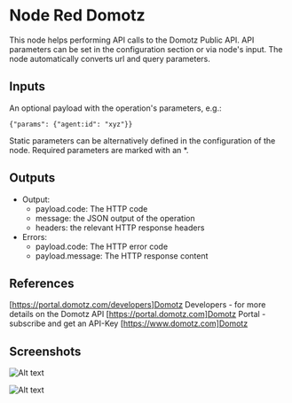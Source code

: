 # Node Red Domotz

This node helps performing API calls to the Domotz Public API. API parameters can be set in the configuration section
or via node's input. The node automatically converts url and query parameters.

## Inputs

An optional payload with the operation's parameters, e.g.:

```{"params": {"agent:id": "xyz"}}```

Static parameters can be alternatively defined in the configuration of the node. Required parameters are marked with an *.

## Outputs

* Output: 
  * payload.code: The HTTP code
  * message: the JSON output of the operation
  * headers: the relevant HTTP response headers
* Errors:
  * payload.code: The HTTP error code
  * payload.message: The HTTP response content

## References

[https://portal.domotz.com/developers]Domotz Developers</a> - for more details on the Domotz API
[https://portal.domotz.com]Domotz Portal - subscribe and get an API-Key
[https://www.domotz.com]Domotz

## Screenshots

![Alt text](screenshots/example_flow.png?raw=true "Flow Example")


![Alt text](screenshots/example_charts.png?raw=true "Chart Example")
